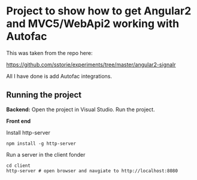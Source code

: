 # Project to show how to get Angular2 and MVC5/WebApi2 working with Autofac

This was taken from the repo here:

https://github.com/sstorie/experiments/tree/master/angular2-signalr

All I have done is add Autofac integrations.

## Running the project

**Backend:**
Open the project in Visual Studio. Run the project.

**Front end**

Install http-server
```
npm install -g http-server
```

Run a server in the client fonder
```
cd client
http-server # open browser and navgiate to http://localhost:8080
```
